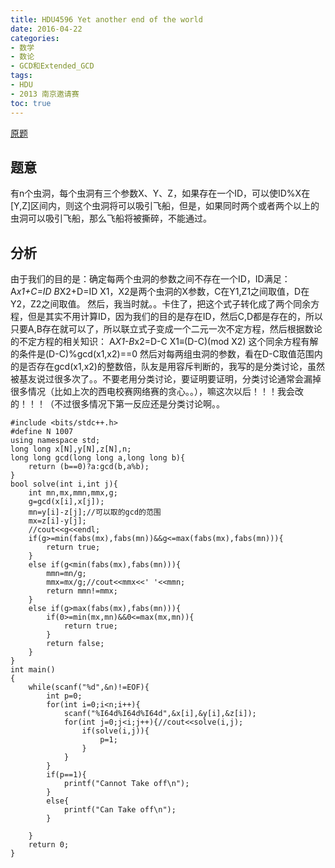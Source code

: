 ```yaml
---
title: HDU4596 Yet another end of the world
date: 2016-04-22 
categories:
- 数学
- 数论
- GCD和Extended_GCD
tags:
- HDU
- 2013 南京邀请赛
toc: true
---
```


[原题](http://acm.hdu.edu.cn/showproblem.php?pid=4596)


## 题意

有n个虫洞，每个虫洞有三个参数X、Y、Z，如果存在一个ID，可以使ID%X在[Y,Z]区间内，则这个虫洞将可以吸引飞船，但是，如果同时两个或者两个以上的虫洞可以吸引飞船，那么飞船将被撕碎，不能通过。


## 分析

由于我们的目的是：确定每两个虫洞的参数之间不存在一个ID，ID满足：
A*x1+C=ID
B*X2+D=ID
X1，X2是两个虫洞的X参数，C在Y1,Z1之间取值，D在Y2，Z2之间取值。
然后，我当时就。。卡住了，把这个式子转化成了两个同余方程，但是其实不用计算ID，因为我们的目的是存在ID，然后C,D都是存在的，所以只要A,B存在就可以了，所以联立式子变成一个二元一次不定方程，然后根据数论的不定方程的相关知识：
A*X1-B*x2=D-C
X1≡(D-C)(mod X2)
这个同余方程有解的条件是(D-C)%gcd(x1,x2)==0
然后对每两组虫洞的参数，看在D-C取值范围内的是否存在gcd(x1,x2)的整数倍，队友是用容斥判断的，我写的是分类讨论，虽然被基友说过很多次了。。不要老用分类讨论，要证明要证明，分类讨论通常会漏掉很多情况（比如上次的西电校赛网络赛的贪心。。），嘛这次以后！！！我会改的！！！（不过很多情况下第一反应还是分类讨论啊。。

```
#include <bits/stdc++.h>
#define N 1007
using namespace std;
long long x[N],y[N],z[N],n;
long long gcd(long long a,long long b){
    return (b==0)?a:gcd(b,a%b);
}
bool solve(int i,int j){
    int mn,mx,mmn,mmx,g;
    g=gcd(x[i],x[j]);
    mn=y[i]-z[j];//可以取的gcd的范围
    mx=z[i]-y[j];
    //cout<<g<<endl;
    if(g>=min(fabs(mx),fabs(mn))&&g<=max(fabs(mx),fabs(mn))){
        return true;
    }
    else if(g<min(fabs(mx),fabs(mn))){
        mmn=mn/g;
        mmx=mx/g;//cout<<mmx<<' '<<mmn;
        return mmn!=mmx;
    }
    else if(g>max(fabs(mx),fabs(mn))){
        if(0>=min(mx,mn)&&0<=max(mx,mn)){
            return true;
        }
        return false;
    }
}
int main()
{
    while(scanf("%d",&n)!=EOF){
        int p=0;
        for(int i=0;i<n;i++){
            scanf("%I64d%I64d%I64d",&x[i],&y[i],&z[i]);
            for(int j=0;j<i;j++){//cout<<solve(i,j);
                if(solve(i,j)){
                    p=1;
                }
            }
        }
        if(p==1){
            printf("Cannot Take off\n");
        }
        else{
            printf("Can Take off\n");
        }

    }
    return 0;
}

```

